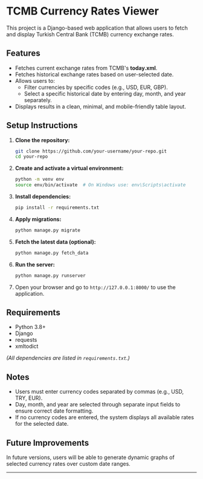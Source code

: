 # TCMB Currency Rates Viewer

This project is a Django-based web application that allows users to fetch and display Turkish Central Bank (TCMB) currency exchange rates.

## Features

- Fetches current exchange rates from TCMB's **today.xml**.
- Fetches historical exchange rates based on user-selected date.
- Allows users to:
  - Filter currencies by specific codes (e.g., USD, EUR, GBP).
  - Select a specific historical date by entering day, month, and year separately.
- Displays results in a clean, minimal, and mobile-friendly table layout.

## Setup Instructions

1. **Clone the repository:**
   ```bash
   git clone https://github.com/your-username/your-repo.git
   cd your-repo
   ```

2. **Create and activate a virtual environment:**
   ```bash
   python -m venv env
   source env/bin/activate  # On Windows use: env\Scripts\activate
   ```

3. **Install dependencies:**
   ```bash
   pip install -r requirements.txt
   ```

4. **Apply migrations:**
   ```bash
   python manage.py migrate
   ```

5. **Fetch the latest data (optional):**
   ```bash
   python manage.py fetch_data
   ```

6. **Run the server:**
   ```bash
   python manage.py runserver
   ```

7. Open your browser and go to `http://127.0.0.1:8000/` to use the application.

## Requirements

- Python 3.8+
- Django
- requests
- xmltodict

*(All dependencies are listed in `requirements.txt`.)*

## Notes

- Users must enter currency codes separated by commas (e.g., USD, TRY, EUR).
- Day, month, and year are selected through separate input fields to ensure correct date formatting.
- If no currency codes are entered, the system displays all available rates for the selected date.

## Future Improvements

In future versions, users will be able to generate dynamic graphs of selected currency rates over custom date ranges.

---
